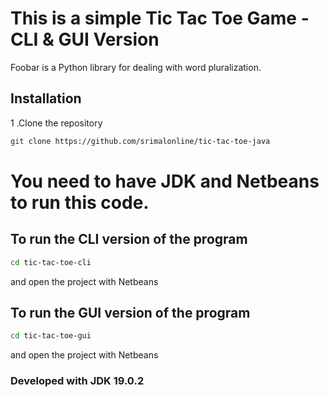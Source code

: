 # This is a simple Tic Tac Toe Game - CLI &  GUI Version

Foobar is a Python library for dealing with word pluralization.

## Installation

1 .Clone the repository
```bash
git clone https://github.com/srimalonline/tic-tac-toe-java
```
# You need to have JDK and Netbeans to run this code.

## To run the CLI version of the program
```bash
cd tic-tac-toe-cli
```
and open the project with Netbeans

## To run the GUI version of the program
```bash
cd tic-tac-toe-gui
```
and open the project with Netbeans

### Developed with JDK 19.0.2
